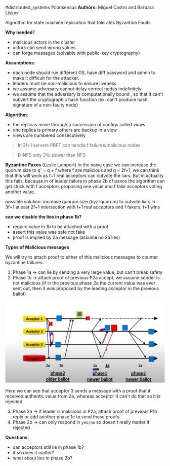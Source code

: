 #distributed_systems #consensus 
**Authors:** Miguel Castro and Barbara Liskov

Algorithm for state machine replication that tolerates Byzantine Faults

**Why needed**?
- malicious actors in the cluster
- actors can send wrong values
- can forge messages (solvable with public-key cryptography)

**Assumptions**:
- each node should run different OS, have diff password and admin to make it difficult for the attacker.
- leaders must be non-malicious to ensure liveness
- we assume adversary cannot  delay correct nodes indefinitely
- we assume that the adversary is computationally bound , so that it can't subvert the cryptographic hash function (ex: can't produce hash signature of a non-faulty node)

**Algorithm**:
- the replicas move through a succession of configs called *views*
- one replica is primary others are backup in a view
- views are numbered consecutively 

> In 3f+1 servers PBFT can handle f failures/malicious nodes

> B-NFS only 3% slower than NFS






**Byzantine Paxos** (Leslie Lamport)
In the naive case we can increase the quorum size to q' = q + f where f are malicious
and q = 2f+1, we can think that this will work as f+1 real acceptors can outvote the liars. But in actuality this fails, because in of leader failure in phase 2b of paxos the algorithm can get stuck with f acceptors proposing one value and f fake acceptors voting another value.


possible solution: increase quorum size (byz-quorum) to outvote liars -> 3f+1
atleast 2f+1 intersection with f+1 real acceptors and f fakers, f+1 wins


**can we disable the lies in phase 1b?**
- require value in 1b to be attached with a proof
- assert this value was safe not fake
- proof is implied by 2a message (assume no 2a lies)







**Types of Malicious messages**

We will try to attach proof to either of this malicious messages to counter byzantine failures:

1. Phase 1a -> can lie by sending a very large value, but can't break safety
2. Phase 1b -> attach proof of previous P2a accept, we assume sender is not malicious (if in the previous phase 2a the current value was ever sent out, then it was proposed by the leading acceptor in the previous ballot)

![proof for 1b from 2a](./ds_images/proof2a-1b.png)

Here we can see that acceptor 3 sends a message with a proof that it received authentic value from 2a, whereas acceptor 4 can't do that so it is rejected.

3. Phase 2a -> if leader is malicious in P2a, attach proof of previous P1b reply or add another phase 1c to send these proofs
4. Phase 2b -> can only respond in `yes/no` so doesn't really matter if rejected



**Questions:**
- can acceptors still lie in phase 1b?
- if so does it matter?
- what about lies in phase 2b?